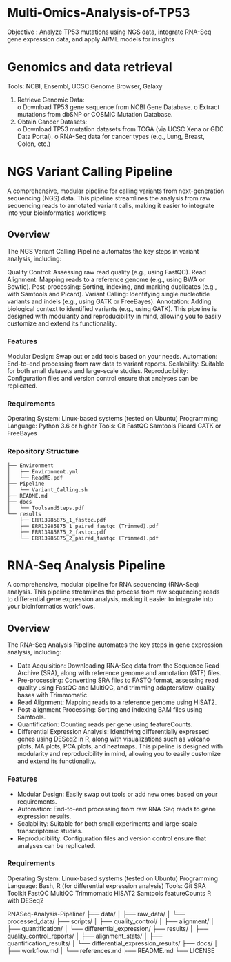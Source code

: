 # Multi-Omics-Analysis-of-TP53
Objective : Analyze TP53 mutations using NGS data, integrate RNA-Seq gene expression  data, and apply AI/ML models for insights

# Genomics and data retrieval
Tools: NCBI, Ensembl, UCSC Genome Browser, Galaxy 
1. Retrieve Genomic Data:  
o Download TP53 gene sequence from NCBI Gene Database. 
o Extract mutations from dbSNP or COSMIC Mutation Database. 
2. Obtain Cancer Datasets:  
o Download TP53 mutation datasets from TCGA (via UCSC Xena 
or GDC Data Portal). 
o RNA-Seq data for cancer types (e.g., Lung, Breast, Colon, etc.)

# NGS Variant Calling Pipeline
A comprehensive, modular pipeline for calling variants from next-generation sequencing (NGS) data. This pipeline streamlines the analysis from raw sequencing reads to annotated variant calls, making it easier to integrate into your bioinformatics workflows

## Overview
The NGS Variant Calling Pipeline automates the key steps in variant analysis, including:

Quality Control: Assessing raw read quality (e.g., using FastQC).
Read Alignment: Mapping reads to a reference genome (e.g., using BWA or Bowtie).
Post-processing: Sorting, indexing, and marking duplicates (e.g., with Samtools and Picard).
Variant Calling: Identifying single nucleotide variants and indels (e.g., using GATK or FreeBayes).
Annotation: Adding biological context to identified variants (e.g., using GATK).
This pipeline is designed with modularity and reproducibility in mind, allowing you to easily customize and extend its functionality.
### Features
Modular Design: Swap out or add tools based on your needs.
Automation: End-to-end processing from raw data to variant reports.
Scalability: Suitable for both small datasets and large-scale studies.
Reproducibility: Configuration files and version control ensure that analyses can be replicated.

### Requirements
Operating System: Linux-based systems (tested on Ubuntu)
Programming Language: Python 3.6 or higher
Tools:
Git
FastQC
Samtools
Picard
GATK or FreeBayes

### Repository Structure

```											             
├── Environment
│   ├── Environment.yml
│   └── ReadME.pdf
├── Pipeline
│   └── Variant_Calling.sh
├── README.md
├── docs
│   └── ToolsandSteps.pdf
└── results
    ├── ERR13985875_1_fastqc.pdf
    ├── ERR13985875_1_paired_fastqc (Trimmed).pdf
    ├── ERR13985875_2_fastqc.pdf
    └── ERR13985875_2_paired_fastqc (Trimmed).pdf
```

#  RNA-Seq Analysis Pipeline

A comprehensive, modular pipeline for RNA sequencing (RNA-Seq) analysis. This pipeline streamlines the process from raw sequencing reads to differential gene expression analysis, making it easier to integrate into your bioinformatics workflows.
	
## Overview
The RNA-Seq Analysis Pipeline automates the key steps in gene expression analysis, including:

- Data Acquisition: Downloading RNA-Seq data from the Sequence Read Archive (SRA), along with reference genome and annotation (GTF) files.
- Pre-processing: Converting SRA files to FASTQ format, assessing read quality using FastQC and MultiQC, and trimming adapters/low-quality bases with Trimmomatic.
- Read Alignment: Mapping reads to a reference genome using HISAT2.
- Post-alignment Processing: Sorting and indexing BAM files using Samtools.
- Quantification: Counting reads per gene using featureCounts.
- Differential Expression Analysis: Identifying differentially expressed genes using DESeq2 in R, along with visualizations such as volcano plots, MA plots, PCA plots, and heatmaps.
This pipeline is designed with modularity and reproducibility in mind, allowing you to easily customize and extend its functionality.

### Features
- Modular Design: Easily swap out tools or add new ones based on your requirements.
- Automation: End-to-end processing from raw RNA-Seq reads to gene expression results.
- Scalability: Suitable for both small experiments and large-scale transcriptomic studies.
- Reproducibility: Configuration files and version control ensure that analyses can be replicated.

### Requirements
Operating System: Linux-based systems (tested on Ubuntu)
Programming Language: Bash, R (for differential expression analysis)
Tools:
Git
SRA Toolkit
FastQC
MultiQC
Trimmomatic
HISAT2
Samtools
featureCounts
R with DESeq2

RNASeq-Analysis-Pipeline/
├── data/
│   ├── raw_data/
│   └── processed_data/
├── scripts/
│   ├── quality_control/
│   ├── alignment/
│   ├── quantification/
│   └── differential_expression/
├── results/
│   ├── quality_control_reports/
│   ├── alignment_stats/
│   ├── quantification_results/
│   └── differential_expression_results/
├── docs/
│   ├── workflow.md
│   └── references.md
├── README.md
└── LICENSE
    




